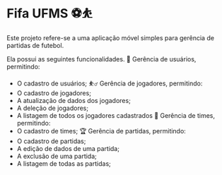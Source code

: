 # Fifa UFMS ⚽️⛹️
Este projeto refere-se a uma aplicação móvel simples para gerência de partidas de futebol.

Ela possui as seguintes funcionalidades.
👥 Gerência de usuários, permitindo:
  - O cadastro de usuários;
⛹️‍♂️ Gerência de jogadores, permitindo:
  - O cadastro de jogadores;
  - A atualização de dados dos jogadores;
  - A deleção de jogadores;
  - A listagem de todos os jogadores cadastrados
🤼 Gerência de times, permitindo:
  - O cadastro de times;
🏆️ Gerência de partidas, permitindo:
  - O cadastro de partidas;
  - A edição de dados de uma partida;
  - A exclusão de uma partida;
  - A listagem de todas as partidas;
